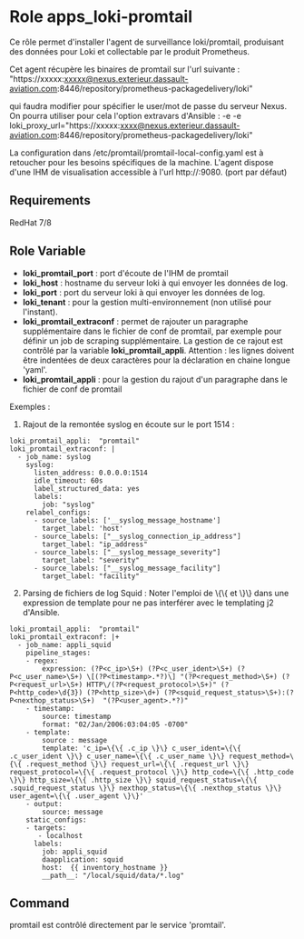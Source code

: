 # Role apps_loki-promtail
Ce rôle permet d'installer l'agent de surveillance  loki/promtail, produisant des données pour Loki et collectable par le produit Prometheus.

Cet agent récupère les binaires de promtail sur l'url suivante : 
"https://xxxxx:xxxxx@nexus.exterieur.dassault-aviation.com:8446/repository/prometheus-packagedelivery/loki"

qui faudra modifier pour spécifier le user/mot de passe du serveur Nexus.
On pourra utiliser pour cela l'option extravars d'Ansible : 
-e -e loki_proxy_url="https://xxxxx:xxxx@nexus.exterieur.dassault-aviation.com:8446/repository/prometheus-packagedelivery/loki"

La configuration dans /etc/promtail/promtail-local-config.yaml est à retoucher pour les besoins spécifiques de la machine.
L'agent dispose d'une IHM de visualisation accessible à l'url http://<machine>:9080. (port par défaut)

## Requirements
RedHat 7/8

## Role Variable
- **loki_promtail_port** : port d'écoute de l'IHM de promtail
- **loki_host** : hostname du serveur loki à qui envoyer les données de log.
- **loki_port** : port du serveur loki à qui envoyer les données de log.
- **loki_tenant** : pour la gestion multi-environnement (non utilisé pour l'instant).
- **loki_promtail_extraconf** : permet de rajouter un paragraphe supplémentaire dans le fichier de conf de promtail, par exemple pour définir un job de scraping supplémentaire. La gestion de ce rajout est contrôlé par la variable **loki_promtail_appli**. Attention : les lignes doivent être indentées de deux caractères pour la déclaration en chaine longue 'yaml'.
- **loki_promtail_appli** : pour la gestion du rajout d'un  paragraphe dans le fichier de conf de promtail

Exemples :
1. Rajout de la remontée syslog en écoute sur le port 1514 :
```
loki_promtail_appli:  "promtail"
loki_promtail_extraconf: |
  - job_name: syslog
    syslog:
      listen_address: 0.0.0.0:1514
      idle_timeout: 60s
      label_structured_data: yes
      labels:
        job: "syslog"
    relabel_configs:
      - source_labels: ['__syslog_message_hostname']
        target_label: 'host'
      - source_labels: ["__syslog_connection_ip_address"]
        target_label: "ip_address"
      - source_labels: ["__syslog_message_severity"]
        target_label: "severity"
      - source_labels: ["__syslog_message_facility"]
        target_label: "facility"
```
    
2. Parsing de fichiers de log Squid : 
Noter l'emploi de \\{\\{ et \\}\\} dans une expression de template pour ne pas interférer avec le templating j2 d'Ansible.
```
loki_promtail_appli:  "promtail"
loki_promtail_extraconf: |+
  - job_name: appli_squid
    pipeline_stages:
    - regex:
        expression: (?P<c_ip>\S+) (?P<c_user_ident>\S+) (?P<c_user_name>\S+) \[(?P<timestamp>.*?)\] "(?P<request_method>\S+) (?P<request_url>\S+) HTTP\/(?P<request_protocol>\S+)" (?P<http_code>\d{3}) (?P<http_size>\d+) (?P<squid_request_status>\S+):(?P<nexthop_status>\S+)  "(?P<user_agent>.*?)"
    - timestamp:
        source: timestamp
        format: "02/Jan/2006:03:04:05 -0700"
    - template:
        source : message
        template: 'c_ip=\{\{ .c_ip \}\} c_user_ident=\{\{ .c_user_ident \}\} c_user_name=\{\{ .c_user_name \}\} request_method=\{\{ .request_method \}\} request_url=\{\{ .request_url \}\} request_protocol=\{\{ .request_protocol \}\} http_code=\{\{ .http_code \}\} http_size=\{\{ .http_size \}\} squid_request_status=\{\{ .squid_request_status \}\} nexthop_status=\{\{ .nexthop_status \}\} user_agent=\{\{ .user_agent \}\}'
    - output:
        source: message
    static_configs:
    - targets:
       - localhost
      labels:
        job: appli_squid
        daapplication: squid
        host:  {{ inventory_hostname }}
        __path__: "/local/squid/data/*.log"
```

## Command
promtail  est contrôlé directement par le service 'promtail'.

